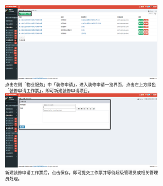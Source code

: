 ![](/assets/装修申请19.png)点击左侧「物业服务」中「装修申请」，进入装修申请一览界面，点击左上方绿色「装修申请工作票」，即可新建装修申请项目。![](/assets/装修申请20.png)新建装修申请工作票后，点击保存，即可提交工作票并等待超级管理员或相关管理员处理。

